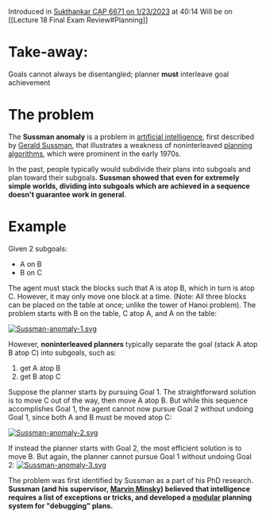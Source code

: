 Introduced in [Sukthankar CAP 6671 on 1/23/2023](https://ucf.hosted.panopto.com/Panopto/Pages/Viewer.aspx?id=bd1895e9-83de-44ff-9dee-af8100e24963) at 40:14
Will be on [[Lecture 18 Final Exam Review#Planning]]

# Take-away:
Goals cannot always be disentangled; planner **must** interleave goal achievement

# The problem

The **Sussman anomaly** is a problem in [artificial intelligence](https://en.wikipedia.org/wiki/Artificial_intelligence "Artificial intelligence"), first described by [Gerald Sussman](https://en.wikipedia.org/wiki/Gerald_Sussman "Gerald Sussman"), that illustrates a weakness of noninterleaved [planning algorithms](https://en.wikipedia.org/wiki/Planning_algorithm "Planning algorithm"), which were prominent in the early 1970s.

In the past, people typically would subdivide their plans into subgoals and plan toward their subgoals. **Sussman showed that even for extremely simple worlds, dividing into subgoals which are achieved in a sequence doesn't guarantee work in general**. 

# Example

Given 2 subgoals:
- A on B
- B on C

The agent must stack the blocks such that A is atop B, which in turn is atop C. However, it may only move one block at a time. (Note: All three blocks can be placed on the table at once; unlike the tower of Hanoi problem). The problem starts with B on the table, C atop A, and A on the table:

[![Sussman-anomaly-1.svg](https://upload.wikimedia.org/wikipedia/commons/thumb/4/44/Sussman-anomaly-1.svg/300px-Sussman-anomaly-1.svg.png)](https://en.wikipedia.org/wiki/File:Sussman-anomaly-1.svg)

However, **noninterleaved planners** typically separate the goal (stack A atop B atop C) into subgoals, such as:

1.  get A atop B
2.  get B atop C

Suppose the planner starts by pursuing Goal 1. The straightforward solution is to move C out of the way, then move A atop B. But while this sequence accomplishes Goal 1, the agent cannot now pursue Goal 2 without undoing Goal 1, since both A and B must be moved atop C:

[![Sussman-anomaly-2.svg](https://upload.wikimedia.org/wikipedia/commons/thumb/2/2e/Sussman-anomaly-2.svg/300px-Sussman-anomaly-2.svg.png)](https://en.wikipedia.org/wiki/File:Sussman-anomaly-2.svg)

If instead the planner starts with Goal 2, the most efficient solution is to move B. But again, the planner cannot pursue Goal 1 without undoing Goal 2:
[![Sussman-anomaly-3.svg](https://upload.wikimedia.org/wikipedia/commons/thumb/4/4d/Sussman-anomaly-3.svg/300px-Sussman-anomaly-3.svg.png)](https://en.wikipedia.org/wiki/File:Sussman-anomaly-3.svg)

The problem was first identified by Sussman as a part of his PhD research. **Sussman (and his supervisor, [Marvin Minsky](https://en.wikipedia.org/wiki/Marvin_Minsky "Marvin Minsky")) believed that intelligence requires a list of exceptions or tricks, and developed a [modular](https://en.wikipedia.org/wiki/Modularity "Modularity") planning system for "debugging" plans.**


